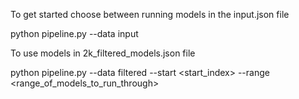 To get started choose between running models in the input.json file

python pipeline.py --data input

To use models in 2k_filtered_models.json file

python pipeline.py --data filtered --start <start_index> --range <range_of_models_to_run_through>